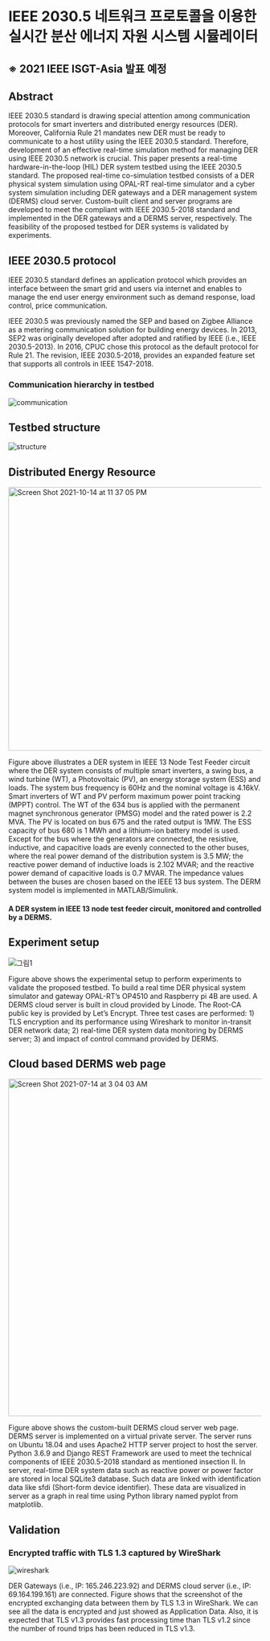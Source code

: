 # IEEE 2030.5 네트워크 프로토콜을 이용한 실시간 분산 에너지 자원 시스템 시뮬레이터

## ※ 2021 IEEE ISGT-Asia 발표 예정



## Abstract

IEEE 2030.5 standard is drawing special attention among communication protocols for smart inverters and distributed energy resources (DER). Moreover, California Rule 21 mandates new DER must be ready to communicate to a host utility using the IEEE 2030.5 standard. Therefore, development of an effective real-time simulation method for managing DER using IEEE 2030.5 network is crucial. This paper presents a real-time hardware-in-the-loop (HIL) DER system testbed using the IEEE 2030.5 standard. The proposed real-time co-simulation testbed consists of a DER physical system simulation using OPAL-RT real-time simulator and a cyber system simulation including DER gateways and a DER management system (DERMS) cloud server. Custom-built client and server programs are developed to meet the compliant with IEEE 2030.5-2018 standard and implemented in the DER gateways and a DERMS server, respectively. The feasibility of the proposed testbed for DER systems is validated by experiments.


## IEEE 2030.5 protocol

IEEE 2030.5 standard defines an application protocol which provides an interface between the smart grid and users via internet and enables to manage the end user energy environment such as demand response, load control, price communication.

IEEE 2030.5 was previously named the SEP and based on Zigbee Alliance as a metering communication solution for building energy devices. In 2013, SEP2 was originally developed after adopted and ratified by IEEE (i.e., IEEE 2030.5-2013). In 2016, CPUC chose this protocol as the default protocol for Rule 21. The revision, IEEE 2030.5-2018, provides an expanded feature set that supports all controls in IEEE 1547-2018.


### Communication hierarchy in testbed
![communication](https://user-images.githubusercontent.com/88572107/136975957-fd81d82d-e3c4-4a32-a486-984ca7fd19b6.PNG)


## Testbed structure

![structure](https://user-images.githubusercontent.com/88572107/136767866-10c6db9c-9457-4429-b6e2-257c09f34f43.png)

## Distributed Energy Resource

<img width="525" alt="Screen Shot 2021-10-14 at 11 37 05 PM" src="https://user-images.githubusercontent.com/88572107/137339582-03409680-eb43-4978-bb1c-5418ed92fa75.png">

Figure above illustrates a DER system in IEEE 13 Node Test Feeder circuit where the DER system consists of multiple smart inverters, a swing bus, a wind turbine (WT), a Photovoltaic (PV), an energy storage system (ESS) and loads. The system bus frequency is 60Hz and the nominal voltage is 4.16kV. Smart inverters of WT and PV perform maximum power point tracking (MPPT) control. The WT of the 634 bus is applied with the permanent magnet synchronous generator (PMSG) model and the rated power is 2.2 MVA. The PV is located on bus 675 and the rated output is 1MW. The ESS capacity of bus 680 is 1 MWh and a lithium-ion battery model is used. Except for the bus where the generators are connected, the resistive, inductive, and capacitive loads are evenly connected to the other buses, where the real power demand of the distribution system is 3.5 MW; the reactive power demand of inductive loads is 2.102 MVAR; and the reactive power demand of capacitive loads is 0.7 MVAR. The impedance values between the buses are chosen based on the IEEE 13 bus system. The DERM system model is implemented in MATLAB/Simulink. 



#### A DER system in IEEE 13 node test feeder circuit, monitored and controlled by a DERMS.

## Experiment setup

![그림1](https://user-images.githubusercontent.com/88572107/136767642-f89d0e36-ef7c-4940-b5bd-88fe5a106b75.png)

Figure above shows the experimental setup to perform  experiments to validate the proposed testbed. To build a real time DER physical system simulator and gateway OPAL-RT’s OP4510 and  Raspberry pi 4B are used. A DERMS cloud server is built in cloud provided by Linode. The Root-CA public key is provided by Let’s Encrypt. Three test cases are  performed: 1) TLS encryption and its performance using  Wireshark to monitor in-transit DER network data; 2) real-time DER system data monitoring by DERMS server; 3) and impact of control command provided by DERMS. 


## Cloud based DERMS web page

<img width="672" alt="Screen Shot 2021-07-14 at 3 04 03 AM" src="https://user-images.githubusercontent.com/88572107/137153104-f471fd73-78dc-4fea-a65f-4fdf1f4e1a3f.png">


Figure above shows the custom-built DERMS cloud server web page. DERMS server is implemented on a virtual private server. The server runs on Ubuntu 18.04 and uses Apache2 HTTP server project to host the server. Python 3.6.9 and Django REST Framework are used to meet the technical components of IEEE 2030.5-2018 standard as mentioned insection II. In server, real-time DER system data such as reactive power or power factor are stored in local SQLite3 database. Such data are linked with identification data like sfdi (Short-form device identifier). These data are visualized in server as a graph in real time using Python library named pyplot from matplotlib.


## Validation

### Encrypted traffic with TLS 1.3 captured by WireShark

![wireshark](https://user-images.githubusercontent.com/88572107/137153324-4e37f9be-f4df-4cab-ad39-8cca0fe715c2.png)


DER Gateways (i.e., IP: 165.246.223.92) and DERMS cloud server (i.e., IP: 69.164.199.161) are connected. Figure shows that the screenshot of the encrypted exchanging data between them by TLS 1.3 in WireShark. We can see all the data is encrypted and just showed as Application Data. Also, it is expected that TLS v1.3 provides fast processing time than TLS v1.2 since the number of round trips has been reduced in TLS v1.3.

